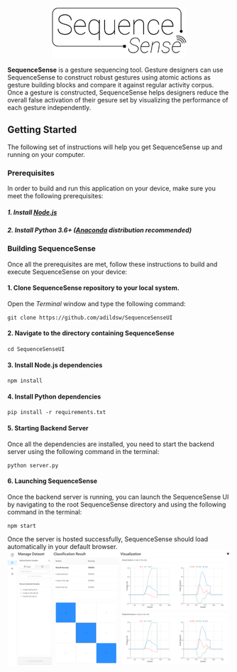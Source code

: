 <p align='center'>
<img width='60%' src='https://github.com/adildsw/SequenceSenseUI/blob/main/src/assets/sequence-sense-banner.svg'>
</p>

__SequenceSense__ is a gesture sequencing tool. Gesture designers can use SequenceSense to construct robust gestures using atomic actions as gesture building blocks and compare it against regular activity corpus. Once a gesture is constructed, SequenceSense helps designers reduce the overall false activation of their gesure set by visualizing the performance of each gesture independently.

## Getting Started
The following set of instructions will help you get SequenceSense up and running on your computer.

### Prerequisites
In order to build and run this application on your device, make sure you meet the following prerequisites:
##### 1. Install [Node.js](https://nodejs.org/en/)
##### 2. Install Python 3.6+ ([Anaconda](https://www.anaconda.com/download/) distribution recommended)

### Building SequenceSense
Once all the prerequisites are met, follow these instructions to build and execute SequenceSense on your device:

#### 1. Clone SequenceSense repository to your local system. 
Open the <i>Terminal</i> window and type the following command:
```
git clone https://github.com/adildsw/SequenceSenseUI
```
#### 2. Navigate to the directory containing SequenceSense
```
cd SequenceSenseUI
```
#### 3. Install Node.js dependencies
```
npm install
```
#### 4. Install Python dependencies
```
pip install -r requirements.txt
```
#### 5. Starting Backend Server
Once all the dependencies are installed, you need to start the backend server using the following command in the terminal:
```
python server.py
```
#### 6. Launching SequenceSense
Once the backend server is running, you can launch the SequenceSense UI by navigating to the root SequenceSense directory and using the following command in the terminal: 
```
npm start
```
Once the server is hosted successfully, SequenceSense should load automatically in your default browser.
<img src='https://github.com/adildsw/SequenceSenseUI/blob/main/src/assets/screen_1.png'>


